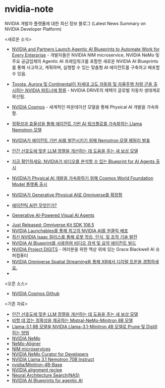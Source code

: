 # nvidia-note
NVIDIA 개발자 플랫폼에 대한 최신 정보 블로그 (Latest News Summary on NVIDIA Developer Platform)


<새로운 소식> 


* [NVIDIA and Partners Launch Agentic AI Blueprints to Automate Work for Every Enterprise](https://blogs.nvidia.com/blog/agentic-ai-blueprints/?ncid=so-face-358478) - 개발자들은 NVIDIA NIM microservice, NVIDIA NeMo 및 주요 공급업체의 Agentic AI 프레임워크를 포함한 새로운 NVIDIA AI Blueprints를 통해 사고하고, 계획하며, 실행할 수 있는 맞춤형 AI 에이전트를 구축하고 배포할 수 있음.
* [Toyota, Aurora 및 Continental이 차세대 고도 자동화 및 자율주행 차량 군을 출시하는 NVIDIA 파트너에 합류](https://nvidianews.nvidia.com/news/toyota-aurora-continental-nvidia-drive?ncid=so-face-851215) - NVIDIA DRIVE의 채택이 글로벌 자동차 생태계로 확산됨.
* [NVIDIA Cosmos](https://www.nvidia.com/en-us/ai/cosmos/) - 세계적인 파운데이션 모델을 통해 Physical AI 개발을 가속화함.

* [정확성과 효율성을 통해 에이전트 기반 AI 워크플로를 가속화하는 Llama Nemotron 모델](https://developer.nvidia.com/blog/llama-nemotron-models-accelerate-agentic-ai-workflows-with-accuracy-and-efficiency/?ncid=so-face-807308) 

* [NVIDIA가 에이전트 기반 AI를 발전시키기 위해 Nemotron 모델 패밀리 발표](https://blogs.nvidia.com/blog/nemotron-model-families/)     
  
* [인간 선호도에 맞춘 LLM 정렬을 개선하는 데 도움을 주는 새 보상 모델](https://developer.nvidia.com/blog/new-reward-model-helps-improve-llm-alignment-with-human-preferences/)

* [지금 확인하세요: NVIDIA가 비디오를 분석할 수 있는 Blueprint for AI Agents 출시](https://blogs.nvidia.com/blog/metropolis-ai-blueprint-video/?ncid=so-face-794797)

* [NVIDIA가 Physical AI 개발을 가속화하기 위해 Cosmos World Foundation Model 플랫폼 출시](https://nvidianews.nvidia.com/news/nvidia-launches-cosmos-world-foundation-model-platform-to-accelerate-physical-ai-development?ncid=so-face-376452)

* [NVIDIA가 Generative Physical AI로 Omniverse를 확장함](https://nvidianews.nvidia.com/news/nvidia-expands-omniverse-with-generative-physical-ai?ncid=so-face-723202)

* [에이전틱 AI란 무엇인가?](https://blogs.nvidia.co.kr/blog/what-is-agentic-ai/)
* [Generative AI-Powered Visual AI Agents](https://www.nvidia.com/en-us/use-cases/visual-ai-agents/)

<Technical Blog>

* [Just Released: Omniverse Kit SDK 106.5](https://docs.omniverse.nvidia.com/dev-guide/latest/release-notes/106_5_highlights.html)
* [NVIDIA Launchables를 통해 최고의 NVIDIA AI를 원클릭 배포](https://developer.nvidia.com/blog/one-click-deployments-for-the-best-of-nvidia-ai-with-nvidia-launchables/)
* [최신 NVIDIA Isaac 릴리스를 통해 로봇 학습, 인식, 및 조작 기술 발전](https://developer.nvidia.com/blog/advancing-robot-learning-perception-and-manipulation-with-latest-nvidia-isaac-release/)
* [NVIDIA AI Blueprint를 사용하여 비디오 검색 및 요약 에이전트 빌드](https://developer.nvidia.com/blog/build-a-video-search-and-summarization-agent-with-nvidia-ai-blueprint/)
* [NVIDIA Project DIGITS](https://www.nvidia.com/en-us/project-digits/) - 여러분을 위한 책상 위에 있는 Grace Blackwell AI 슈퍼컴퓨터
* [NVIDIA Omniverse Spatial Streaming을 통해 XR에서 디지털 트윈을 경험하세요.](https://developer.nvidia.com/blog/experience-digital-twins-in-xr-with-nvidia-omniverse-spatial-streaming/)
* 

<오픈 소스>

*  [NVIDIA Cosmos Github](https://github.com/NVIDIA/Cosmos)



<기존 자료>

* [인간 선호도에 맞춘 LLM 정렬을 개선하는 데 도움을 주는 새 보상 모델](https://developer.nvidia.com/blog/new-reward-model-helps-improve-llm-alignment-with-human-preferences/)
* [비할 데 없는 정확성을 제공하는 Mistral-NeMo-Minitron 8B 모델](https://developer.nvidia.com/blog/mistral-nemo-minitron-8b-foundation-model-delivers-unparalleled-accuracy/)
* [Llama-3.1 8B 모델을 NVIDIA Llama-3.1-Minitron 4B 모델로 Prune 및 Distill 하는 방법](https://developer.nvidia.com/blog/how-to-prune-and-distill-llama-3-1-8b-to-an-nvidia-llama-3-1-minitron-4b-model/)
* [NVIDIA NeMo](https://www.nvidia.com/en-us/ai-data-science/products/nemo/)
* [NeMo-Aligner](https://github.com/NVIDIA/NeMo-Aligner)
* [NIM microservices](https://build.nvidia.com/explore/discover)
* [NVIDIA NeMo Curator for Developers](https://developer.nvidia.com/nemo-curator)
* [NVIDIA Llama 3.1 Nemotron 70B Instruct](https://build.nvidia.com/nvidia/llama-3_1-nemotron-70b-instruct)
* [nvidia/Minitron-4B-Base](https://huggingface.co/nvidia/Minitron-4B-Base)
* [NVIDIA alignment recipe](https://arxiv.org/abs/2406.11704)
* [Neural Architecture Search(NAS)](https://arxiv.org/abs/2411.19146)
* [NVIDIA AI Blueprints for agentic AI](https://build.nvidia.com/blueprints)


  
